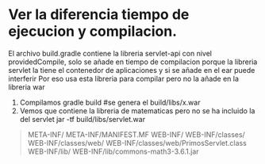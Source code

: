 # Ver la diferencia tiempo de ejecucion y compilacion.

El archivo build.gradle contiene la libreria servlet-api
con nivel providedCompile, solo se añade en tiempo de 
compilacion porque la libreria servlet la tiene el 
contenedor de aplicaciones y si se añade en el ear puede interferir
Por eso usa esta libreria para compilar pero no la añade en la libreria war

1. Compilamos
gradle build
#se genera el build/libs/x.war
2. Vemos que contiene la libreria de matematicas pero no se ha incluido la del servlet
jar -tf build/libs/servlet.war      
> META-INF/
> META-INF/MANIFEST.MF
> WEB-INF/
> WEB-INF/classes/
> WEB-INF/classes/web/
> WEB-INF/classes/web/PrimosServlet.class
> WEB-INF/lib/
> WEB-INF/lib/commons-math3-3.6.1.jar

